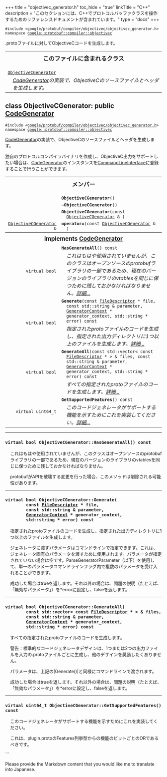 +++
title = "objectivec_generator.h"
toc_hide = "true"
linkTitle = "C++"
description = "このセクションには、C++でプロトコルバッファクラスを操作するためのリファレンスドキュメントが含まれています。"
type = "docs"
+++

<p><code>#include &lt;google/protobuf/compiler/objectivec/objectivec_generator.h&gt;<br>namespace <a href="#google.protobuf.compiler">google::protobuf::compiler::objectivec</a></code></p><p>.protoファイルに対してObjectiveCコードを生成します。</p><table width="100%"><tr><th colspan="2"><h3 style="margin-top: 4px">このファイルに含まれるクラス</h3></th></tr><tr><td><div><code><a href="#ObjectiveCGenerator">ObjectiveCGenerator</a></code></div><div style="font-style: italic; margin-top: 4px; margin-left: 16px;"><a href='google.protobuf.compiler.code_generator#CodeGenerator'>CodeGenerator</a>の実装で、ObjectiveCのソースファイルとヘッダを生成します。</div></td></tr></table><h2 id="ObjectiveCGenerator">class ObjectiveCGenerator: public <a href="google.protobuf.compiler.code_generator#CodeGenerator">CodeGenerator</a></h2><p><code>#include &lt;<a href="#">google/protobuf/compiler/objectivec/objectivec_generator.h</a>&gt;<br>namespace <a href="#google.protobuf.compiler">google::protobuf::compiler::objectivec</a></code></p><p><a href='google.protobuf.compiler.code_generator#CodeGenerator'>CodeGenerator</a>の実装で、ObjectiveCのソースファイルとヘッダを生成します。</p><p>独自のプロトコルコンパイラバイナリを作成し、ObjectiveC出力をサポートしたい場合は、<a href='google.protobuf.compiler.code_generator#CodeGenerator'>CodeGenerator</a>のインスタンスを<a href='google.protobuf.compiler.command_line_interface#CommandLineInterface'>CommandLineInterface</a>に登録することで行うことができます。</p>

<table><tr><th colspan="2"><h3 style="margin-top: 4px">メンバー</h3></th></tr><tr><td style="border-right-width: 0px; text-align: right;"><code></code></td><td style="border-left-width: 0px"id="ObjectiveCGenerator.ObjectiveCGenerator"><div style="padding-left: 16px; text-indent: -16px"><code><b>ObjectiveCGenerator</b>()</code></div></td></tr><tr><td style="border-right-width: 0px; text-align: right;"><code></code></td><td style="border-left-width: 0px"id="ObjectiveCGenerator.~ObjectiveCGenerator"><div style="padding-left: 16px; text-indent: -16px"><code><b>~ObjectiveCGenerator</b>()</code></div></td></tr><tr><td style="border-right-width: 0px; text-align: right;"><code></code></td><td style="border-left-width: 0px"id="ObjectiveCGenerator.ObjectiveCGenerator"><div style="padding-left: 16px; text-indent: -16px"><code><b>ObjectiveCGenerator</b>(const <a href='#ObjectiveCGenerator'>ObjectiveCGenerator</a> &amp; )</code></div></td></tr><tr><td style="border-right-width: 0px; text-align: right;"><code><a href='#ObjectiveCGenerator'>ObjectiveCGenerator</a> &amp;</code></td><td style="border-left-width: 0px"id="ObjectiveCGenerator.operator="><div style="padding-left: 16px; text-indent: -16px"><code><b>operator=</b>(const <a href='#ObjectiveCGenerator'>ObjectiveCGenerator</a> &amp; )</code></div></td></tr><tr><th colspan="2"><h3 style="margin-top: 4px; margin-bottom: 4px;">implements <a href='google.protobuf.compiler.code_generator#CodeGenerator'>CodeGenerator</a></h3><div style="font-style: italic; font-weight: normal;"></div></th></tr><tr><td style="border-right-width: 0px; text-align: right;"><code>virtual bool</code></td><td style="border-left-width: 0px"id="ObjectiveCGenerator.HasGenerateAll"><div style="padding-left: 16px; text-indent: -16px"><code><b>HasGenerateAll</b>() const</code></div><div style="font-style: italic; margin-top: 4px; margin-left: 16px;">これはもはや使用されていませんが、このクラスはオープンソースのprotobufライブラリの一部であるため、現在のバージョンのライブラリのvtablesを同じに保つために残しておかなければなりません。<a href="#ObjectiveCGenerator.HasGenerateAll.details">詳細...</a></div></td></tr><tr><td style="border-right-width: 0px; text-align: right;"><code>virtual bool</code></td><td style="border-left-width: 0px"id="ObjectiveCGenerator.Generate"><div style="padding-left: 16px; text-indent: -16px"><code><b>Generate</b>(const <a href='google.protobuf.descriptor#FileDescriptor'>FileDescriptor</a> * file, const std::string &amp; parameter, <a href='google.protobuf.compiler.code_generator#GeneratorContext'>GeneratorContext</a> * generator_context, std::string * error) const</code></div><div style="font-style: italic; margin-top: 4px; margin-left: 16px;">指定されたprotoファイルのコードを生成し、指定された出力ディレクトリに1つ以上のファイルを生成します。<a href="#ObjectiveCGenerator.Generate.details">詳細...</a></div></td></tr><tr><td style="border-right-width: 0px; text-align: right;"><code>virtual bool</code></td><td style="border-left-width: 0px"id="ObjectiveCGenerator.GenerateAll"><div style="padding-left: 16px; text-indent: -16px"><code><b>GenerateAll</b>(const std::vector&lt; const <a href='google.protobuf.descriptor#FileDescriptor'>FileDescriptor</a> * &gt; &amp; files, const std::string &amp; parameter, <a href='google.protobuf.compiler.code_generator#GeneratorContext'>GeneratorContext</a> * generator_context, std::string * error) const</code></div><div style="font-style: italic; margin-top: 4px; margin-left: 16px;">すべての指定されたprotoファイルのコードを生成します。<a href="#ObjectiveCGenerator.GenerateAll.details">詳細...</a></div></td></tr><tr><td style="border-right-width: 0px; text-align: right;"><code>virtual uint64_t</code></td><td style="border-left-width: 0px"id="ObjectiveCGenerator.GetSupportedFeatures"><div style="padding-left: 16px; text-indent: -16px"><code><b>GetSupportedFeatures</b>() const</code></div><div style="font-style: italic; margin-top: 4px; margin-left: 16px;">このコードジェネレータがサポートする機能を示すためにこれを実装してください。<a href="#ObjectiveCGenerator.GetSupportedFeatures.details">詳細...</a></div></td></tr></table> <hr><h3 id="ObjectiveCGenerator.HasGenerateAll.details"><code>virtual bool ObjectiveCGenerator::HasGenerateAll() const</code></h3><div style="margin-left: 16px"><p>これはもはや使用されていませんが、このクラスはオープンソースのprotobufライブラリの一部であるため、現在のバージョンのライブラリのvtablesを同じに保つために残しておかなければなりません。</p><p>protobufがAPIを破壊する変更を行った場合、このメソッドは削除される可能性があります。</p>
</div> <hr><h3 id="ObjectiveCGenerator.Generate.details"><code>virtual bool ObjectiveCGenerator::Generate(<br>&nbsp;&nbsp;&nbsp;&nbsp;&nbsp;&nbsp;&nbsp;&nbsp;const <a href='google.protobuf.descriptor#FileDescriptor'>FileDescriptor</a> * file,<br>&nbsp;&nbsp;&nbsp;&nbsp;&nbsp;&nbsp;&nbsp;&nbsp;const std::string &amp; parameter,<br>&nbsp;&nbsp;&nbsp;&nbsp;&nbsp;&nbsp;&nbsp;&nbsp;<a href='google.protobuf.compiler.code_generator#GeneratorContext'>GeneratorContext</a> * generator_context,<br>&nbsp;&nbsp;&nbsp;&nbsp;&nbsp;&nbsp;&nbsp;&nbsp;std::string * error) const</code></h3><div style="margin-left: 16px"><p>指定されたprotoファイルのコードを生成し、指定された出力ディレクトリに1つ以上のファイルを生成します。</p><p>ジェネレータに渡すパラメータはコマンドラインで指定できます。これは、ジェネレータ固有のパラメータを渡すために使用されます。パラメータが指定されていない場合は空です。ParseGeneratorParameter（以下）を使用して、単一のパラメータコマンドラインフラグ内で複数のパラメータを受け入れることができます。</p>
<p>成功した場合はtrueを返します。それ以外の場合は、問題の説明（たとえば、「無効なパラメータ」）を*errorに設定し、falseを返します。</p>
</div> <hr><h3 id="ObjectiveCGenerator.GenerateAll.details"><code>virtual bool ObjectiveCGenerator::GenerateAll(<br>&nbsp;&nbsp;&nbsp;&nbsp;&nbsp;&nbsp;&nbsp;&nbsp;const std::vector&lt; const <a href='google.protobuf.descriptor#FileDescriptor'>FileDescriptor</a> * &gt; &amp; files,<br>&nbsp;&nbsp;&nbsp;&nbsp;&nbsp;&nbsp;&nbsp;&nbsp;const std::string &amp; parameter,<br>&nbsp;&nbsp;&nbsp;&nbsp;&nbsp;&nbsp;&nbsp;&nbsp;<a href='google.protobuf.compiler.code_generator#GeneratorContext'>GeneratorContext</a> * generator_context,<br>&nbsp;&nbsp;&nbsp;&nbsp;&nbsp;&nbsp;&nbsp;&nbsp;std::string * error) const</code></h3><div style="margin-left: 16px"><p>すべての指定されたprotoファイルのコードを生成します。</p><p>警告：標準的なコードジェネレータデザインは、1つまたは2つの出力ファイルを入力の.protoファイルごとに生成し、他のデザインを奨励したくありません。</p>
<p>パラメータは、上記の|Generate()|と同様にコマンドラインで渡されます。</p>
<p>成功した場合はtrueを返します。それ以外の場合は、問題の説明（たとえば、「無効なパラメータ」）を*errorに設定し、falseを返します。</p>
</div> <hr><h3 id="ObjectiveCGenerator.GetSupportedFeatures.details"><code>virtual uint64_t ObjectiveCGenerator::GetSupportedFeatures() const</code></h3><div style="margin-left: 16px"><p>このコードジェネレータがサポートする機能を示すためにこれを実装してください。</p><p>これは、plugin.protoのFeatures列挙型からの機能のビットごとのORであるべきです。</p>
</div>
```

Please provide the Markdown content that you would like me to translate into Japanese.
